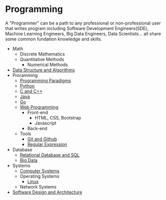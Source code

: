 # Programming

A "Programmer" can be a path to any professional or non-professional user that writes program including Software Development Engineers(SDE), Machine Learning Engineers, Big Data Engineers, Data Scientists... all share some common fundation knowledge and skills.

- Math
  - Discrete Mathematics
  - Quantitative Methods
    - Numerical Methods
- [Data Structure and Algorithms](./algorithm-and-data-structure/README.md)
- Proramming
  - [Programming Paradigms](./programming-basics.md)
  - [Python](./python/README.md)
  - [C and C++](./c++/Readme.md)
  - [Java](java.md)
  - [Go](go.md)
  - [Web Programming](web.md)
    - Front-end
      - HTML, CSS, Bootstrap
      - Javascript
    - Back-end
  - Tools
    - [Git and Github](git.md)
    - [Regular Expression](regex.md)
- Database
  - [Relational Database and SQL](./sql/ReadMe.md)
  - [Big Data](./big-data/ReadMe.md)
- Systems
  - [Computer Systems](cs-system.md)
  - Operating Systems
    - [Linux](./linux/ReadMe.md)
  - Network Systems
- [Software Design and Architecture](./algorithm-and-data-structure/Readme.md)
